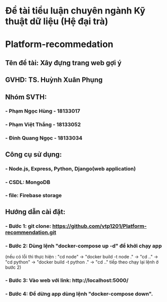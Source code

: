 # Đề tài tiểu luận chuyên ngành Kỹ thuật dữ liệu (Hệ đại trà)
# Platform-recommedation
## Tên đề tài: Xây đựng trang web gợi ý
## GVHD: TS. Huỳnh Xuân Phụng
## Nhóm SVTH:
### - Phạm Ngọc Hùng - 18133017
### - Phạm Việt Thắng - 18133052
### - Đinh Quang Ngọc - 18133034
## Công cụ sử dụng:
### - Node.js, Express, Python, Django(web application)
### - CSDL: MongoDB
### - file: Firebase storage
## Hướng dẫn cài đặt:
### - Bước 1: git clone: https://github.com/vtp1201/Platform-recommendation.git
### - Bước 2: Dùng lệnh "docker-compose up -d" để khởi chạy app 
(nếu có lỗi thì thực hiện : "cd node" -> "docker build -t node ." -> "cd .." -> "cd python" -> "docker build -t python ." -> "cd .." tiếp theo chạy lại lệnh ở bước 2)
### - Bước 3: Vào web với link: http://localhost:5000/
### - Bước 4: Để dừng app dùng lệnh "docker-compose down".
